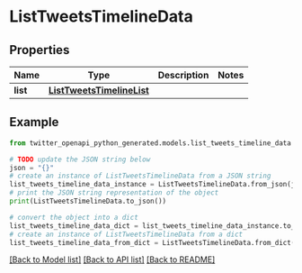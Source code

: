 # ListTweetsTimelineData


## Properties

Name | Type | Description | Notes
------------ | ------------- | ------------- | -------------
**list** | [**ListTweetsTimelineList**](ListTweetsTimelineList.md) |  | 

## Example

```python
from twitter_openapi_python_generated.models.list_tweets_timeline_data import ListTweetsTimelineData

# TODO update the JSON string below
json = "{}"
# create an instance of ListTweetsTimelineData from a JSON string
list_tweets_timeline_data_instance = ListTweetsTimelineData.from_json(json)
# print the JSON string representation of the object
print(ListTweetsTimelineData.to_json())

# convert the object into a dict
list_tweets_timeline_data_dict = list_tweets_timeline_data_instance.to_dict()
# create an instance of ListTweetsTimelineData from a dict
list_tweets_timeline_data_from_dict = ListTweetsTimelineData.from_dict(list_tweets_timeline_data_dict)
```
[[Back to Model list]](../README.md#documentation-for-models) [[Back to API list]](../README.md#documentation-for-api-endpoints) [[Back to README]](../README.md)



